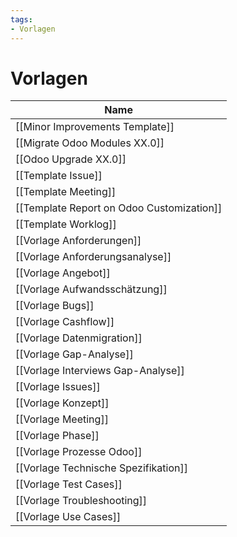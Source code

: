 ```yaml
---
tags:
- Vorlagen
---
```

# Vorlagen

| Name                                      |
| ----------------------------------------- |
| [[Minor Improvements Template]]           |
| [[Migrate Odoo Modules XX.0]]             |
| [[Odoo Upgrade XX.0]]                     |
| [[Template Issue]]                        |
| [[Template Meeting]]                      |
| [[Template Report on Odoo Customization]] |
| [[Template Worklog]]                      |
| [[Vorlage Anforderungen]]                 |
| [[Vorlage Anforderungsanalyse]]           |
| [[Vorlage Angebot]]                       |
| [[Vorlage Aufwandsschätzung]]             |
| [[Vorlage Bugs]]                          |
| [[Vorlage Cashflow]]                      |
| [[Vorlage Datenmigration]]                |
| [[Vorlage Gap-Analyse]]                   |
| [[Vorlage Interviews Gap-Analyse]]        |
| [[Vorlage Issues]]                        |
| [[Vorlage Konzept]]                       |
| [[Vorlage Meeting]]                       |
| [[Vorlage Phase]]                         |
| [[Vorlage Prozesse Odoo]]                 |
| [[Vorlage Technische Spezifikation]]      |
| [[Vorlage Test Cases]]                    |
| [[Vorlage Troubleshooting]]               |
| [[Vorlage Use Cases]]                     |
